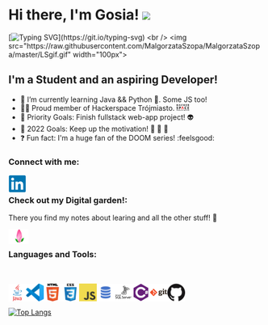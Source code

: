 # Hi there, I'm Gosia! <img src="https://raw.githubusercontent.com/MartinHeinz/MartinHeinz/master/wave.gif" width="10px">

[![Typing SVG](https://readme-typing-svg.herokuapp.com/?lines=Some+call+me+Szopen;but+most+know+me+as+a;Lost+Soul!)](https://git.io/typing-svg) 
<br />
<img src="https://raw.githubusercontent.com/MalgorzataSzopa/MalgorzataSzopa/master/LSgif.gif" width="100px">

## I'm a Student and an aspiring Developer!

- 🌱 I’m currently learning Java && Python :snake:. Some JS too!
- :woman_technologist: Proud member of Hackerspace Trójmiasto. [<img alt="HS3" width="25px" src="https://raw.githubusercontent.com/MalgorzataSzopa/MalgorzataSzopa/master/hs_trojmiasto.png" />][2]
- :calendar: Priority Goals: Finish fullstack web-app project! :alien:
- 🥅 2022 Goals: Keep up the motivation!  :dancer: :dancer: :dancer:
- :question: Fun fact: I'm a huge fan of the DOOM series! :feelsgood:


### Connect with me:
[<img align="left" alt="LinkedIn" width="35px" src="https://raw.githubusercontent.com/devicons/devicon/c7d326b6009e60442abc35fa45706d6f30ee4c8e/icons/linkedin/linkedin-original.svg" />][linkedin]

<br />

### Check out my Digital garden!:
There you find my notes about learing and all the other stuff! :house_with_garden:

[<img align="left" alt="Garden" width="40px" src="https://raw.githubusercontent.com/MalgorzataSzopa/MalgorzataSzopa/master/gifgarden.gif" />][3] <br />

### Languages and Tools:

<br />

[<img align="left" alt="Java" width="35px" src="https://raw.githubusercontent.com/devicons/devicon/c7d326b6009e60442abc35fa45706d6f30ee4c8e/icons/java/java-original-wordmark.svg" />][1]
[<img align="left" alt="Visual Studio Code" width="35px" src="https://raw.githubusercontent.com/github/explore/80688e429a7d4ef2fca1e82350fe8e3517d3494d/topics/visual-studio-code/visual-studio-code.png" />][1]
[<img align="left" alt="HTML5" width="35px" src="https://raw.githubusercontent.com/github/explore/80688e429a7d4ef2fca1e82350fe8e3517d3494d/topics/html/html.png" />][1]
[<img align="left" alt="CSS3" width="35px" src="https://raw.githubusercontent.com/github/explore/80688e429a7d4ef2fca1e82350fe8e3517d3494d/topics/css/css.png" />][1]
[<img align="left" alt="JavaScript" width="35px" src="https://raw.githubusercontent.com/github/explore/80688e429a7d4ef2fca1e82350fe8e3517d3494d/topics/javascript/javascript.png" />][1]
[<img align="left" alt="SQL" width="35px" src="https://raw.githubusercontent.com/github/explore/80688e429a7d4ef2fca1e82350fe8e3517d3494d/topics/sql/sql.png" />][1]
[<img align="left" alt="SQLserv" width="35px" src="https://raw.githubusercontent.com/devicons/devicon/c7d326b6009e60442abc35fa45706d6f30ee4c8e/icons/microsoftsqlserver/microsoftsqlserver-plain-wordmark.svg" />][1]
[<img align="left" alt="Csharp" width="35px" src="https://raw.githubusercontent.com/devicons/devicon/c7d326b6009e60442abc35fa45706d6f30ee4c8e/icons/csharp/csharp-plain.svg" />][1]
[<img align="left" alt="Git" width="35px" src="https://raw.githubusercontent.com/devicons/devicon/c7d326b6009e60442abc35fa45706d6f30ee4c8e/icons/git/git-original-wordmark.svg" />][1]
[<img align="left" alt="GitHub" width="35px" src="https://raw.githubusercontent.com/github/explore/78df643247d429f6cc873026c0622819ad797942/topics/github/github.png" />][1]

<br />
<br />

[![Top Langs](https://github-readme-stats.vercel.app/api/top-langs/?username=MalgorzataSzopa&theme=jolly&exclude_repo=DigitalGarden,MalgorzataSzopa.github.io)](https://github.com/anuraghazra/github-readme-stats)



[linkedin]: https://www.linkedin.com/in/malgorzata-szopa/
[1]: https://github.com/MalgorzataSzopa?tab=repositories
[2]: https://github.com/hs3city
[3]: https://lostsouldigitalgarden.gatsbyjs.io/
